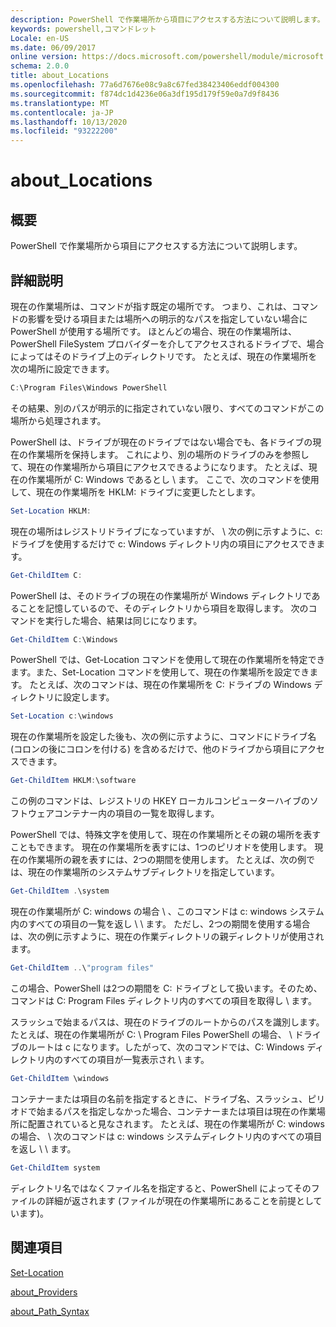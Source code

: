 ```yaml
---
description: PowerShell で作業場所から項目にアクセスする方法について説明します。
keywords: powershell,コマンドレット
Locale: en-US
ms.date: 06/09/2017
online version: https://docs.microsoft.com/powershell/module/microsoft.powershell.core/about/about_locations?view=powershell-7&WT.mc_id=ps-gethelp
schema: 2.0.0
title: about_Locations
ms.openlocfilehash: 77a6d7676e08c9a8c67fed38423406eddf004300
ms.sourcegitcommit: f874dc1d4236e06a3df195d179f59e0a7d9f8436
ms.translationtype: MT
ms.contentlocale: ja-JP
ms.lasthandoff: 10/13/2020
ms.locfileid: "93222200"
---
```

# <a name="about_locations"></a>about_Locations

## <a name="short-description"></a>概要
PowerShell で作業場所から項目にアクセスする方法について説明します。

## <a name="long-description"></a>詳細説明

現在の作業場所は、コマンドが指す既定の場所です。
つまり、これは、コマンドの影響を受ける項目または場所への明示的なパスを指定していない場合に PowerShell が使用する場所です。 ほとんどの場合、現在の作業場所は、PowerShell FileSystem プロバイダーを介してアクセスされるドライブで、場合によってはそのドライブ上のディレクトリです。
たとえば、現在の作業場所を次の場所に設定できます。

```powershell
C:\Program Files\Windows PowerShell
```

その結果、別のパスが明示的に指定されていない限り、すべてのコマンドがこの場所から処理されます。

PowerShell は、ドライブが現在のドライブではない場合でも、各ドライブの現在の作業場所を保持します。 これにより、別の場所のドライブのみを参照して、現在の作業場所から項目にアクセスできるようになります。
たとえば、現在の作業場所が C: Windows であるとし \\ ます。 ここで、次のコマンドを使用して、現在の作業場所を HKLM: ドライブに変更したとします。

```powershell
Set-Location HKLM:
```

現在の場所はレジストリドライブになっていますが、 \\ 次の例に示すように、c: ドライブを使用するだけで c: Windows ディレクトリ内の項目にアクセスできます。

```powershell
Get-ChildItem C:
```

PowerShell は、そのドライブの現在の作業場所が Windows ディレクトリであることを記憶しているので、そのディレクトリから項目を取得します。 次のコマンドを実行した場合、結果は同じになります。

```powershell
Get-ChildItem C:\Windows
```

PowerShell では、Get-Location コマンドを使用して現在の作業場所を特定できます。また、Set-Location コマンドを使用して、現在の作業場所を設定できます。 たとえば、次のコマンドは、現在の作業場所を C: ドライブの Windows ディレクトリに設定します。

```powershell
Set-Location c:\windows
```

現在の作業場所を設定した後も、次の例に示すように、コマンドにドライブ名 (コロンの後にコロンを付ける) を含めるだけで、他のドライブから項目にアクセスできます。

```powershell
Get-ChildItem HKLM:\software
```

この例のコマンドは、レジストリの HKEY ローカルコンピューターハイブのソフトウェアコンテナー内の項目の一覧を取得します。

PowerShell では、特殊文字を使用して、現在の作業場所とその親の場所を表すこともできます。 現在の作業場所を表すには、1つのピリオドを使用します。 現在の作業場所の親を表すには、2つの期間を使用します。 たとえば、次の例では、現在の作業場所のシステムサブディレクトリを指定しています。

```powershell
Get-ChildItem .\system
```

現在の作業場所が C: windows の場合 \\ 、このコマンドは c: windows システム内のすべての項目の一覧を返し \\ \\ ます。 ただし、2つの期間を使用する場合は、次の例に示すように、現在の作業ディレクトリの親ディレクトリが使用されます。

```powershell
Get-ChildItem ..\"program files"
```

この場合、PowerShell は2つの期間を C: ドライブとして扱います。そのため、コマンドは C: Program Files ディレクトリ内のすべての項目を取得し \\ ます。

スラッシュで始まるパスは、現在のドライブのルートからのパスを識別します。 たとえば、現在の作業場所が C: \\ Program Files PowerShell の場合、 \\ ドライブのルートは c になります。したがって、次のコマンドでは、C: Windows ディレクトリ内のすべての項目が一覧表示され \\ ます。

```powershell
Get-ChildItem \windows
```

コンテナーまたは項目の名前を指定するときに、ドライブ名、スラッシュ、ピリオドで始まるパスを指定しなかった場合、コンテナーまたは項目は現在の作業場所に配置されていると見なされます。 たとえば、現在の作業場所が C: windows の場合、 \\ 次のコマンドは c: windows システムディレクトリ内のすべての項目を返し \\ \\ ます。

```powershell
Get-ChildItem system
```

ディレクトリ名ではなくファイル名を指定すると、PowerShell によってそのファイルの詳細が返されます (ファイルが現在の作業場所にあることを前提としています)。

## <a name="see-also"></a>関連項目

[Set-Location](xref:Microsoft.PowerShell.Management.Set-Location)

[about_Providers](about_Providers.md)

[about_Path_Syntax](about_Path_Syntax.md)
